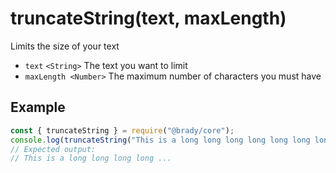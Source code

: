 # truncateString(text, maxLength)

Limits the size of your text

- `text` `<String>` The text you want to limit
- `maxLength <Number>` The maximum number of characters you must have

## Example
```js
const { truncateString } = require("@brady/core");
console.log(truncateString("This is a long long long long long long long text", 30));
// Expected output:
// This is a long long long long ...
```